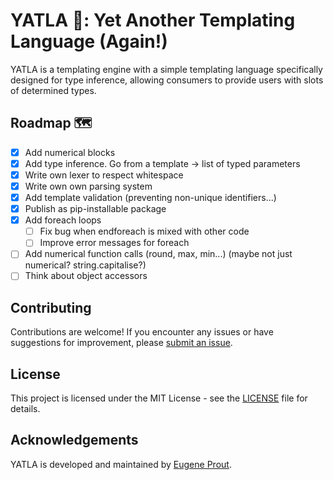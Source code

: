 # YATLA 📑: Yet Another Templating Language (Again!)

YATLA is a templating engine with a simple templating language specifically designed for type inference, allowing consumers to provide users with slots of determined types.

## Roadmap 🗺️

- [x] Add numerical blocks
- [x] Add type inference. Go from a template -> list of typed parameters
- [x] Write own lexer to respect whitespace
- [x] Write own own parsing system
- [x] Add template validation (preventing non-unique identifiers...)
- [x] Publish as pip-installable package
- [x] Add foreach loops
    - [ ] Fix bug when endforeach is mixed with other code
    - [ ] Improve error messages for foreach 
- [ ] Add numerical function calls (round, max, min...) (maybe not just numerical? string.capitalise?)
- [ ] Think about object accessors

## Contributing

Contributions are welcome! If you encounter any issues or have suggestions for improvement, please [submit an issue](https://github.com/eugene-prout/yatla/issues).

## License

This project is licensed under the MIT License - see the [LICENSE](/LICENSE) file for details.

## Acknowledgements

YATLA is developed and maintained by [Eugene Prout](https://www.prout.tech).
